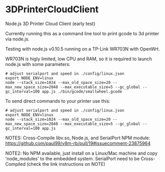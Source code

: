 3DPrinterCloudClient
====================

Node.js 3D Printer Cloud Client (early test)

Currently running this as a command line tool to print gcode to 3d printer via node.js.

Testing with node.js v0.10.5 running on a TP-Link WR703N with OpenWrt.

WR703N is higly limited, low CPU and RAM, so it is required to launch node.js with some parameters:
```
# adjust serialport and speed in ./config/linux.json
export NODE_ENV=linux
node --stack_size=1024 --max_old_space_size=20 --max_new_space_size=2048 --max_executable_size=5 --gc_global --gc_interval=100 app.js ./bin/gcode/smallwheel.gcode
```

To send direct commands to your printer use this:
```
# adjust serialport and speed in ./config/linux.json
export NODE_ENV=linux
node --stack_size=1024 --max_old_space_size=20 --max_new_space_size=2048 --max_executable_size=5 --gc_global --gc_interval=100 app.js
```

NOTES: Cross-Compile libv.so, Node.js, and SerialPort NPM module:
https://github.com/paul99/v8m-rb/pull/19#issuecomment-23875964

NOTE2: No NPM available, just install on a Linux/Mac machine and copy 'node_modules' to the embedded system. SerialPort need to be Cross-Compiled (check the link instructions on NOTE)

